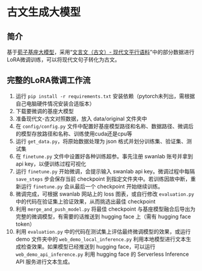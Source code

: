 # 古文生成大模型

## 简介
基于[荀子基座大模型](https://github.com/Xunzi-LLM-of-Chinese-classics/XunziALLM)，采用“[文言文（古文）- 现代文平行语料](https://github.com/NiuTrans/Classical-Modern)”中的部分数据进行LoRA微调训练，可以将现代文句子转化为古文。

## 完整的LoRA微调工作流
1. 运行 `pip install -r requirements.txt` 安装依赖（pytorch未列出，需根据自己电脑硬件情况安装合适版本）
2. 下载要微调的基座大模型
3. 准备现代文-古文对照数据，放入 data/original 文件夹中
4. 在 `config/config.py` 文件中配置好基座模型路径和名称、数据路径、微调后的模型存放路径和名称、训练使用cuda还是cpu等
5. 运行 `get_data.py`，将原始数据处理为 json 格式并划分训练集、验证集、测试集
6. 在 `finetune.py` 文件中设置好各种训练超参。事先注册 swanlab 账号并拿到 api key，以便训练过程可视化
7. 运行 `finetune.py` 开始微调，会提示输入 swanlab api key。微调过程中每隔 `save_steps` 步会保存当前 checkpoint 到指定文件夹中。若训练因故中断，重新运行 `finetune.py` 会从最后一个 checkpoint 开始继续训练。
8. 微调完成，可根据 swanlab 网站上的 loss 图表，或自行修改 `evaluation.py` 中的代码在验证集上验证效果，从而挑选出最佳 checkpoint
9. 利用 `merge_and_push_model.py` 将最佳 checkpoint 与基座模型融合后导出为完整的微调模型，有需要的话推送到 hugging face 上（需有 hugging face token）
10. 利用 `evaluation.py` 中的代码在测试集上评估最终微调模型的效果，或运行 demo 文件夹中的 `web_demo_local_inference.py` 利用本地模型进行文本生成检查效果。如果模型已经推送到 hugging face，可以运行 `web_demo_api_inference.py` 利用 hugging face 的 Serverless Inference API 服务进行文本生成。